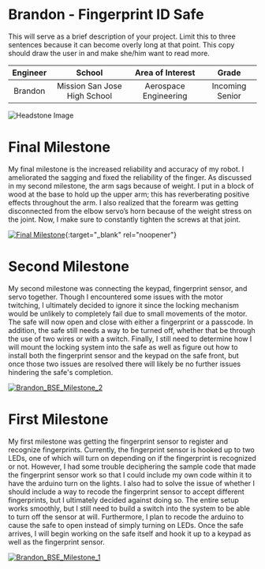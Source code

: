 ﻿# Brandon - Fingerprint ID Safe
This will serve as a brief description of your project. Limit this to three sentences because it can become overly long at that point. This copy should draw the user in and make she/him want to read more.

| **Engineer** | **School** | **Area of Interest** | **Grade** |
|:--:|:--:|:--:|:--:|
| Brandon | Mission San Jose High School | Aerospace Engineering | Incoming Senior

![Headstone Image](https://bluestampengineering.com/wp-content/uploads/2016/05/improve.jpg)
  
# Final Milestone
My final milestone is the increased reliability and accuracy of my robot. I ameliorated the sagging and fixed the reliability of the finger. As discussed in my second milestone, the arm sags because of weight. I put in a block of wood at the base to hold up the upper arm; this has reverberating positive effects throughout the arm. I also realized that the forearm was getting disconnected from the elbow servo’s horn because of the weight stress on the joint. Now, I make sure to constantly tighten the screws at that joint. 

[![Final Milestone](https://res.cloudinary.com/marcomontalbano/image/upload/v1612573869/video_to_markdown/images/youtube--F7M7imOVGug-c05b58ac6eb4c4700831b2b3070cd403.jpg )](https://www.youtube.com/watch?v=F7M7imOVGug&feature=emb_logo "Final Milestone"){:target="_blank" rel="noopener"}

# Second Milestone
My second milestone was connecting the keypad, fingerprint sensor, and servo together. Though I encountered some issues with the motor twitching, I ultimately decided to ignore it since the locking mechanism would be unlikely to completely fail due to small movements of the motor. The safe will now open and close with either a fingerprint or a passcode. In addition, the safe still needs a way to be turned off, whether that be through the use of two wires or with a switch. Finally, I still need to determine how I will mount the locking system into the safe as well as figure out how to install both the fingerprint sensor and the keypad on the safe front, but once those two issues are resolved there will likely be no further issues hindering the safe's completion. 

[![Brandon_BSE_Milestone_2](https://res.cloudinary.com/marcomontalbano/image/upload/v1626728291/video_to_markdown/images/youtube--I83nSq2WgB8-c05b58ac6eb4c4700831b2b3070cd403.jpg)](https://www.youtube.com/watch?v=I83nSq2WgB8 "Brandon_BSE_Milestone_2")
# First Milestone
  

My first milestone was getting the fingerprint sensor to register and recognize fingerprints. Currently, the fingerprint sensor is hooked up to two LEDs, one of which will turn on depending on if the fingerprint is recognized or not. However, I had some trouble deciphering the sample code that made the fingerprint sensor work so that I could include my own code within it to have the arduino turn on the lights. I also had to solve the issue of whether I should include a way to recode the fingerprint sensor to accept different fingerprints, but I ultimately decided against doing so. The entire setup works smoothly, but I still need to build a switch into the system to be able to turn off the sensor at will. Furthermore, I plan to recode the arduino to cause the safe to open instead of simply turning on LEDs. Once the safe arrives, I will begin working on the safe itself and hook it up to a keypad as well as the fingerprint sensor.

[![Brandon_BSE_Milestone_1](https://res.cloudinary.com/marcomontalbano/image/upload/v1625867477/video_to_markdown/images/youtube--4L7ZH8PyfzY-c05b58ac6eb4c4700831b2b3070cd403.jpg)](https://www.youtube.com/watch?v=4L7ZH8PyfzY "Brandon_BSE_Milestone_1")
